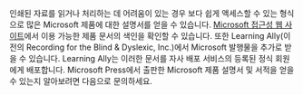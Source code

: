 ﻿인쇄된 자료를 읽거나 처리하는 데 어려움이 있는 경우 보다 쉽게 액세스할 수 있는 형식으로 많은 Microsoft 제품에 대한 설명서를 얻을 수 있습니다. [Microsoft 접근성 웹 사이트](http://go.microsoft.com/fwlink/?LinkId=8431)에서 이용 가능한 제품 문서의 색인을 확인할 수 있습니다. 또한 Learning Ally(이전의 Recording for the Blind &amp; Dyslexic, Inc.)에서 Microsoft 발행물을 추가로 받을 수 있습니다. Learning Ally는 이러한 문서를 자사 배포 서비스의 등록된 정식 회원에게 배포합니다. Microsoft Press에서 출판한 Microsoft 제품 설명서 및 서적을 얻을 수 있는지 알아보려면 다음으로 문의하세요.